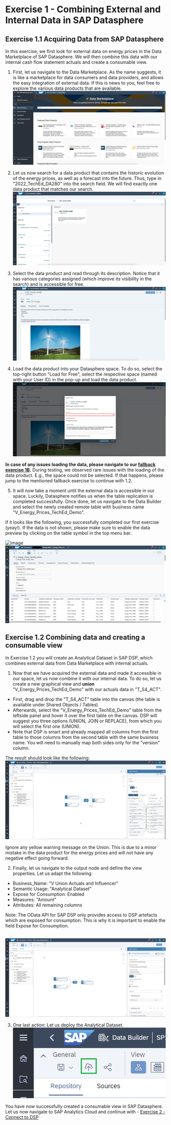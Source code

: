 # Exercise 1 - Combining External and Internal Data in SAP Datasphere

## Exercise 1.1 Acquiring Data from SAP Datasphere

In this exercise, we first look for external data on energy prices in the Data Marketplace of SAP Datasphere. We will then combine this data with our internal cash flow statement actuals and create a consumable view. 

1. First, let us navigate to the Data Marketplace. As the name suggests, it is like a marketplace for data consumers and data providers, and allows the easy integration of external data. If this is news to you, feel free to explore the various data products that are available. 
<br>![](/exercises/1_DataMarketplace/images/01-DM.png)

2. Let us now search for a data product that contains the historic evolution of the energy prices, as well as a forecast into the future. Thus, type in "2022_TechEd_DA280" into the search field. We will find exactly one data product that matches our search. 
<br>![](/exercises/1_DataMarketplace/images/02-Search.png)

3. Select the data product and read through its description. Notice that it has various categories assigned (which improve its visibility in the search)  and is accessible for free.
<br>![](/exercises/1_DataMarketplace/images/03-Description.png)

4. Load the data product into your Datasphere space. To do so, select the top-right button "Load for Free", select the respective space (named with your User ID) in the pop-up and load the data product.
<br>![](/exercises/1_DataMarketplace/images/04-Load.png)

**In case of any issues loading the data, please navigate to our [fallback exercise 1B](/exercises/Z_1B_DataMarketplace_Fallback/).** During testing, we observed rare issues with the loading of the data product. E.g., the space could not be selected. If that happens, please jump to the mentioned fallback exercise to continue with 1.2.

5. It will now take a moment until the external data is accessible in our space. Luckily, Datasphere notifies us when the table replication is completed successfully. Once done, let us navigate to the Data Builder and select the newly created remote table with business name "V_Energy_Prices_TechEd_Demo". 

If it looks like the following, you successfully completed our first exercise (yeay!). If the data is not shown, please make sure to enable the data preview by clicking on the table symbol in the top menu bar. 

![image](https://user-images.githubusercontent.com/112691476/201890721-2c5e3165-9865-403d-927e-9238e4e1abb7.png)
<br>![](/exercises/1_DataMarketplace/images/05-Preview.png)




## Exercise 1.2 Combining data and creating a consumable view

In Exercise 1.2 you will create an Analytical Dataset in SAP DSP, which combines external data from Data Marketplace with internal actuals. 

1. Now that we have acquired the external data and made it accessible in our space, let us now combine it with our internal data. To do so, let us create a new graphical view and **union** "V_Energy_Prices_TechEd_Demo" with our actuals data in "T_S4_ACT". 

- First, drag and drop the "T_S4_ACT" table into the canvas (the table is available under Shared Objects / Tables)
- Afterwards, select the "V_Energy_Prices_TechEd_Demo" table from the leftside panel and hover it over the first table on the canvas. DSP will suggest you three options (UNION, JOIN or REPLACE), from which you will select the first one (UNION).
- Note that DSP is smart and already mapped all columns from the first table to those columns from the second table with the same business name. You will need to manually map both sides only for the "version" column. 

The result should look like the following: 
<br>![](/exercises/1_DataMarketplace/images/1.2_Union_New.png)

Ignore any yellow warning message on the Union. This is due to a minor mistake in the data product for the energy prices and will not have any negative effect going forward.

2. Finally, let us navigate to the output node and define the view properties. Let us adapt the following: 

  - Business_Name: "V Union Actuals and Influencer"
  - Semantic Usage: "Analytical Dataset"
  - Expose for Consumption: Enabled
  - Measures: "Amount"
  - Attributes: All remaining columns 

Note: The OData API for SAP DSP only provides access to DSP artefacts which are exposed for consumption. This is why it is important to enable the field Expose for Consumption. 

<br>![](/exercises/1_DataMarketplace/images/1.2_Result.png)

3. One last action: Let us deploy the Analytical Dataset. 
<br>![](/exercises/1_DataMarketplace/images/08-Deploy.png)

You have now successfully created a consumable view in SAP Datasphere. Let us now navigate to SAP Analytics Cloud and continue with - [Exercise 2 - Connect to DSP](/exercises/2_Connect_to_DSP/)

